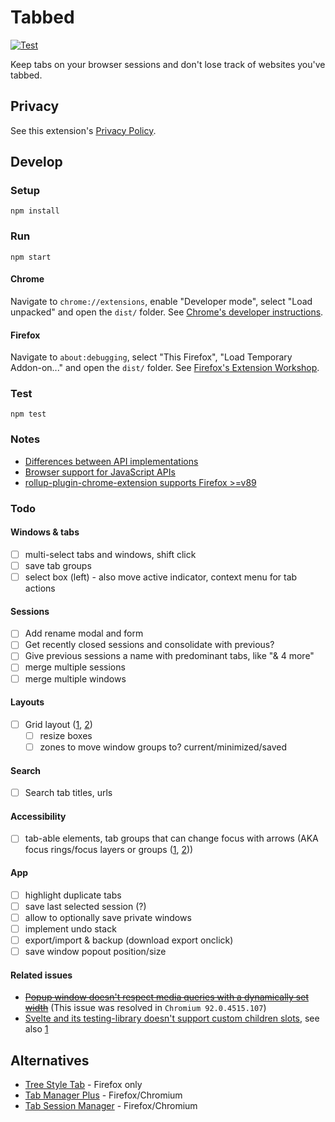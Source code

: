 # Tabbed

[![Test](https://github.com/brettinternet/tabbed/actions/workflows/test.yml/badge.svg)](https://github.com/brettinternet/tabbed/actions/workflows/test.yml)

Keep tabs on your browser sessions and don't lose track of websites you've tabbed.

## Privacy

See this extension's [Privacy Policy](./PRIVACYPOLICY.md).

## Develop

### Setup

```
npm install
```

### Run

```
npm start
```

#### Chrome

Navigate to `chrome://extensions`, enable "Developer mode", select "Load unpacked" and open the `dist/` folder. See [Chrome's developer instructions](https://developer.chrome.com/docs/extensions/mv3/getstarted/).

#### Firefox

Navigate to `about:debugging`, select "This Firefox", "Load Temporary Addon-on..." and open the `dist/` folder. See [Firefox's Extension Workshop](https://extensionworkshop.com/documentation/develop/temporary-installation-in-firefox/).

### Test

```
npm test
```

### Notes

- [Differences between API implementations](https://developer.mozilla.org/en-US/docs/Mozilla/Add-ons/WebExtensions/Differences_between_API_implementations)
- [Browser support for JavaScript APIs](https://developer.mozilla.org/en-US/docs/Mozilla/Add-ons/WebExtensions/Browser_support_for_JavaScript_APIs)
- [rollup-plugin-chrome-extension supports Firefox >=v89](https://github.com/extend-chrome/rollup-plugin-chrome-extension#%EF%B8%8F-what-about-firefox-support)

### Todo

#### Windows & tabs

- [ ] multi-select tabs and windows, shift click
- [ ] save tab groups
- [ ] select box (left) - also move active indicator, context menu for tab actions

#### Sessions

- [ ] Add rename modal and form
- [ ] Get recently closed sessions and consolidate with previous?
- [ ] Give previous sessions a name with predominant tabs, like "& 4 more"
- [ ] merge multiple sessions
- [ ] merge multiple windows

#### Layouts

- [ ] Grid layout ([1](https://github.com/isaacHagoel/svelte-dnd-action), [2](https://github.com/vaheqelyan/svelte-grid))
  - [ ] resize boxes
  - [ ] zones to move window groups to? current/minimized/saved

#### Search

- [ ] Search tab titles, urls

#### Accessibility

- [ ] tab-able elements, tab groups that can change focus with arrows (AKA focus rings/focus layers or groups ([1](https://github.com/discord/focus-rings), [2](https://github.com/davidtheclark/focus-group)))

#### App

- [ ] highlight duplicate tabs
- [ ] save last selected session (?)
- [ ] allow to optionally save private windows
- [ ] implement undo stack
- [ ] export/import & backup (download export onclick)
- [ ] save window popout position/size

#### Related issues

- ~~[Popup window doesn't respect media queries with a dynamically set width](https://bugs.chromium.org/p/chromium/issues/detail?id=1230120)~~ (This issue was resolved in `Chromium 92.0.4515.107`)
- [Svelte and its testing-library doesn't support custom children slots](https://github.com/sveltejs/svelte/pull/4296), see also [1](https://github.com/testing-library/svelte-testing-library/issues/48)

## Alternatives

- [Tree Style Tab](https://github.com/piroor/treestyletab) - Firefox only
- [Tab Manager Plus](https://github.com/stefanXO/Tab-Manager-Plus) - Firefox/Chromium
- [Tab Session Manager](https://github.com/sienori/Tab-Session-Manager) - Firefox/Chromium

